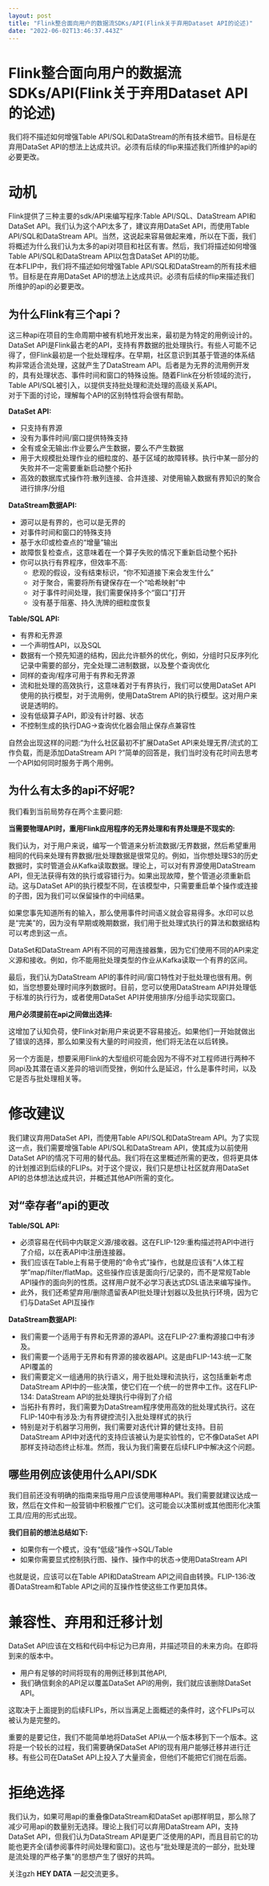 ```yaml
---
layout: post
title: "Flink整合面向用户的数据流SDKs/API(Flink关于弃用Dataset API的论述)"
date: "2022-06-02T13:46:37.443Z"
---
```

Flink整合面向用户的数据流SDKs/API(Flink关于弃用Dataset API的论述)
================================================

我们将不描述如何增强Table API/SQL和DataStream的所有技术细节。目标是在弃用DataSet API的想法上达成共识。必须有后续的flip来描述我们所维护的api的必要更改。

动机
==

Flink提供了三种主要的sdk/API来编写程序:Table API/SQL、DataStream API和DataSet API。我们认为这个API太多了，建议弃用DataSet API，而使用Table API/SQL和DataStream API。当然，这说起来容易做起来难，所以在下面，我们将概述为什么我们认为太多的api对项目和社区有害。然后，我们将描述如何增强Table API/SQL和DataStream API以包含DataSet API的功能。  
在本FLIP中，我们将不描述如何增强Table API/SQL和DataStream的所有技术细节。目标是在弃用DataSet API的想法上达成共识。必须有后续的flip来描述我们所维护的api的必要更改。

为什么Flink有三个api？
---------------

这三种api在项目的生命周期中被有机地开发出来，最初是为特定的用例设计的。DataSet API是Flink最古老的API，支持有界数据的批处理执行。有些人可能不记得了，但Flink最初是一个批处理程序。在早期，社区意识到其基于管道的体系结构非常适合流处理，这就产生了DataStream API。后者是为无界的流用例开发的，具有处理状态、事件时间和窗口的特殊设施。随着Flink在分析领域的流行，Table API/SQL被引入，以提供支持批处理和流处理的高级关系API。  
对于下面的讨论，理解每个API的区别特性将会很有帮助。

**DataSet API:**

*   只支持有界源
*   没有为事件时间/窗口提供特殊支持
*   全有或全无输出:作业要么产生数据，要么不产生数据
*   用于大规模批处理作业的细粒度的、基于区域的故障转移。执行中某一部分的失败并不一定需要重新启动整个拓扑
*   高效的数据库式操作符:散列连接、合并连接、对使用输入数据有界知识的聚合进行排序/分组

**DataStream数据API:**

*   源可以是有界的，也可以是无界的
*   对事件时间和窗口的特殊支持
*   基于水印或检查点的“增量”输出
*   故障恢复检查点，这意味着在一个算子失败的情况下重新启动整个拓扑
*   你可以执行有界程序，但效率不高:
    *   悲观的假设，没有结束标识，“你不知道接下来会发生什么”
    *   对于聚合，需要将所有键保存在一个“哈希映射”中
    *   对于事件时间处理，我们需要保持多个“窗口”打开
    *   没有基于阻塞、持久洗牌的细粒度恢复

**Table/SQL API:**

*   有界和无界源
*   一个声明性API，以及SQL
*   数据有一个预先知道的结构，因此允许额外的优化，例如，分组时只反序列化记录中需要的部分，完全处理二进制数据，以及整个查询优化
*   同样的查询/程序可用于有界和无界源
*   流和批处理的高效执行，这意味着对于有界执行，我们可以使用DataSet API使用的执行模型，对于流用例，使用DataStrem API的执行模型。这对用户来说是透明的。
*   没有低级算子API，即没有计时器、状态
*   不控制生成的执行DAG→查询优化器会阻止保存点兼容性

自然会出现这样的问题:“为什么社区最初不扩展DataSet API来处理无界/流式的工作负载，而是添加DataStream API ?”简单的回答是，我们当时没有花时间去思考一个API如何同时服务于两个用例。

为什么有太多的api不好呢?
--------------

我们看到当前局势存在两个主要问题:

**当需要物理API时，重用Flink应用程序的无界处理和有界处理是不现实的:**

我们认为，对于用户来说，编写一个管道来分析流数据/无界数据，然后希望重用相同的代码来处理有界数据/批处理数据是很常见的。例如，当你想处理S3的历史数据时，实时管道会从Kafka读取数据。理论上，可以对有界源使用DataStream API，但无法获得有效的执行或容错行为。如果出现故障，整个管道必须重新启动。这与DataSet API的执行模型不同，在该模型中，只需要重启单个操作或连接的子图，因为我们可以保留操作的中间结果。

如果您事先知道所有的输入，那么使用事件时间语义就会容易得多。水印可以总是“完美”的，因为没有早期或晚期数据，我们用于批处理式执行的算法和数据结构可以考虑到这一点。

DataSet和DataStream API有不同的可用连接器集，因为它们使用不同的API来定义源和接收。例如，你不能用批处理类型的作业从Kafka读取一个有界的区间。

最后，我们认为DataStream API的事件时间/窗口特性对于批处理也很有用。例如，当您想要处理时间序列数据时。目前，您可以使用DataStream API并处理低于标准的执行行为，或者使用DataSet API并使用排序/分组手动实现窗口。

**用户必须提前在api之间做出选择:**

这增加了认知负荷，使Flink对新用户来说更不容易接近。如果他们一开始就做出了错误的选择，那么如果没有大量的时间投资，他们将无法在以后转换。

另一个方面是，想要采用Flink的大型组织可能会因为不得不对工程师进行两种不同api及其潜在语义差异的培训而受挫，例如什么是延迟，什么是事件时间，以及它是否与批处理相关等。

修改建议
====

我们建议弃用DataSet API，而使用Table API/SQL和DataStream API。为了实现这一点，我们需要增强Table API/SQL和DataStream API，使其成为以前使用DataSet API的情况下可用的替代品。我们将在这里概述所需的更改，但将更具体的计划推迟到后续的FLIPs。对于这个提议，我们只是想让社区就弃用DataSet API的总体想法达成共识，并概述其他API所需的变化。

对“幸存者”api的更改
------------

**Table/SQL API:**

*   必须容易在代码中内联定义源/接收器。这在FLIP-129:重构描述符API中进行了介绍，以在表API中注册连接器。
*   我们应该在Table上有易于使用的“命令式”操作，也就是应该有“人体工程学”map/filter/flatMap。这些操作应该是面向行/记录的，而不是常规Table API操作的面向列的性质。这样用户就不必学习表达式DSL语法来编写操作。
*   此外，我们还希望弃用/删除遗留表API批处理计划器以及批执行环境，因为它们与DataSet API互操作

**DataStream数据API:**

*   我们需要一个适用于有界和无界源的源API。这在FLIP-27:重构源接口中有涉及。
*   我们需要一个适用于无界和有界源的接收器API。这是由FLIP-143:统一汇聚API覆盖的
*   我们需要定义一组通用的执行语义，用于批处理和流执行，这包括重新考虑DataStream API中的一些决策，使它们在一个统一的世界中工作。这在FLIP-134: DataStream API的批处理执行中得到了介绍
*   当拓扑有界时，我们需要为DataStream程序使用高效的批处理式执行。这在FLIP-140中有涉及:为有界键控流引入批处理样式的执行
*   特别是对于机器学习用例，我们需要对迭代计算的健壮支持。目前DataStream API中对迭代的支持应该被认为是实验性的，它不像DataSet API那样支持动态终止标准。然而，我认为我们需要在后续FLIP中解决这个问题。

哪些用例应该使用什么API/SDK
-----------------

我们目前还没有明确的指南来指导用户应该使用哪种API。我们需要就建议达成一致，然后在文件和一般营销中积极推广它们。这可能会以决策树或其他图形化决策工具/应用的形式出现。

**我们目前的想法总结如下:**

*   如果你有一个模式，没有“低级”操作→SQL/Table
*   如果你需要显式控制执行图、操作、操作中的状态→使用DataStream API

也就是说，应该可以在Table API和DataStream API之间自由转换。FLIP-136:改善DataStream和Table API之间的互操作性使这些工作更加具体。

兼容性、弃用和迁移计划
===========

DataSet API应该在文档和代码中标记为已弃用，并描述项目的未来方向。在即将到来的版本中。

*   用户有足够的时间将现有的用例迁移到其他API,
*   我们确信剩余的API足以覆盖DataSet API的用例，我们就应该删除DataSet API。

这取决于上面提到的后续FLIPs，所以当满足上面概述的条件时，这个FLIPs可以被认为是完整的。

重要的是要记住，我们不能简单地将DataSet API从一个版本移到下一个版本。这将是一个较长的过程，我们需要确保DataSet API的现有用户能够迁移并进行迁移。有些公司在DataSet API上投入了大量资金，但他们不能把它们抛在后面。

拒绝选择
====

我们认为，如果可用api的重叠像DataStream和DataSet api那样明显，那么除了减少可用api的数量别无选择。理论上我们可以弃用DataStream API，支持DataSet API，但我们认为DataStream API是更广泛使用的API，而且目前它的功能也更齐全(请参阅事件时间处理和窗口)。这也与“批处理是流的一部分，批处理是流处理的严格子集”的思想产生了很好的共鸣。

关注gzh **HEY DATA** 一起交流更多。